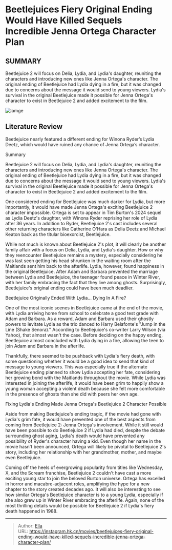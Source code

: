 # Beetlejuices Fiery Original Ending Would Have Killed Sequels Incredible Jenna Ortega Character Plan


## SUMMARY 



  Beetlejuice 2 will focus on Delia, Lydia, and Lydia&#39;s daughter, reuniting the characters and introducing new ones like Jenna Ortega&#39;s character.   The original ending of Beetlejuice had Lydia dying in a fire, but it was changed due to concerns about the message it would send to young viewers.   Lydia&#39;s survival in the original Beetlejuice made it possible for Jenna Ortega&#39;s character to exist in Beetlejuice 2 and added excitement to the film.  

![iamge](https://static1.srcdn.com/wordpress/wp-content/uploads/2023/12/beetlejuice-2-jenna-ortega-character-original-ending-ruin.jpg)

## Literature Review
Beetlejuice nearly featured a different ending for Winona Ryder’s Lydia Deetz, which would have ruined any chance of Jenna Ortega’s character.


Summary

  Beetlejuice 2 will focus on Delia, Lydia, and Lydia&#39;s daughter, reuniting the characters and introducing new ones like Jenna Ortega&#39;s character.   The original ending of Beetlejuice had Lydia dying in a fire, but it was changed due to concerns about the message it would send to young viewers.   Lydia&#39;s survival in the original Beetlejuice made it possible for Jenna Ortega&#39;s character to exist in Beetlejuice 2 and added excitement to the film.  






One considered ending for Beetlejuice was much darker for Lydia, but more importantly, it would have made Jenna Ortega&#39;s exciting Beetlejuice 2 character impossible. Ortega is set to appear in Tim Burton&#39;s 2024 sequel as Lydia Deetz&#39;s daughter, with Winona Ryder reprising her role of Lydia after 36 years. In addition to Ryder, Beetlejuice 2&#39;s cast includes several other returning characters like Catherine O&#39;Hara as Delia Deetz and Michael Keaton back as the titular bioexorcist, Beetlejuice.

While not much is known about Beetlejuice 2&#39;s plot, it will clearly be another family affair with a focus on Delia, Lydia, and Lydia&#39;s daughter. How or why they reencounter Beetlejuice remains a mystery, especially considering he was last seen getting his head shrunken in the waiting room after the Maitlands sent him back to the afterlife. Lydia, however, found happiness in the original Beetlejuice. After Adam and Barbara prevented the marriage between Lydia and Beetlejuice, the teenager found peace in Winter River, with her family embracing the fact that they live among ghosts. Surprisingly, Beetlejuice&#39;s original ending could have been much deadlier.


 Beetlejuice Originally Ended With Lydia... Dying In A Fire? 
          

One of the most iconic scenes in Beetlejuice came at the end of the movie, with Lydia arriving home from school to celebrate a good test grade with Adam and Barbara. As a reward, Adam and Barbara used their ghostly powers to levitate Lydia as the trio danced to Harry Belafonte&#39;s &#34;Jump in the Line (Shake Senora).&#34; According to Beetlejuice&#39;s co-writer Larry Wilson (via Yahoo), that almost wasn&#39;t the case. Before deciding on the happy ending, Beetlejuice almost concluded with Lydia dying in a fire, allowing the teen to join Adam and Barbara in the afterlife.

Thankfully, there seemed to be pushback with Lydia&#39;s fiery death, with some questioning whether it would be a good idea to send that kind of message to young viewers. This was especially true if the alternate Beetlejuice ending planned to show Lydia accepting her fate, considering her growing bond with the Maitlands throughout the movie. While Lydia was interested in joining the afterlife, it would have been grim to happily show a young woman accepting a violent death because she felt more comfortable in the presence of ghosts than she did with peers her own age.



 Fixing Lydia&#39;s Ending Made Jenna Ortega&#39;s Beetlejuice 2 Character Possible 
          

Aside from making Beetlejuice&#39;s ending tragic, if the movie had gone with Lydia&#39;s grim fate, it would have prevented one of the best aspects from coming from Beetlejuice 2: Jenna Ortega&#39;s involvement. While it still would have been possible to do Beetlejuice 2 if Lydia had died, despite the debate surrounding ghost aging, Lydia&#39;s death would have prevented any possibility of Ryder&#39;s character having a kid. Even though her name in the movie hasn&#39;t been announced, Ortega will likely be pivotal to Beetlejuice 2&#39;s story, including her relationship with her grandmother, mother, and maybe even Beetlejuice.

Coming off the heels of evergrowing popularity from titles like Wednesday, X, and the Scream franchise, Beetlejuice 2 couldn&#39;t have cast a more exciting young star to join the beloved Burton universe. Ortega has excelled in horror and macabre-adjacent roles, amplifying the hype for a new chapter to the story created decades ago. It will also be interesting to see how similar Ortega&#39;s Beetlejuice character is to a young Lydia, especially if she also grew up in Winter River embracing the afterlife. Again, none of the most thrilling details would be possible for Beetlejuice 2 if Lydia&#39;s fiery death happened in 1988.



---

> Author: [Ella](https://instagram.hk.cn/)  
> URL: https://instagram.hk.cn/movies/beetlejuices-fiery-original-ending-would-have-killed-sequels-incredible-jenna-ortega-character-plan/  

